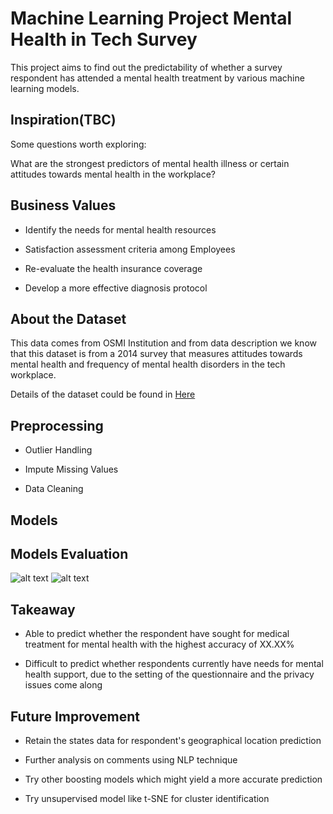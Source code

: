 # Machine Learning Project Mental Health in Tech Survey

This project aims to find out the predictability of whether a survey respondent has attended a mental health treatment by various machine learning models.


## Inspiration(TBC)
Some questions worth exploring:

What are the strongest predictors of mental health illness or certain attitudes towards mental health in the workplace?


## Business Values

* Identify the needs for mental health resources

* Satisfaction assessment criteria among Employees 

* Re-evaluate the health insurance coverage

* Develop a more effective diagnosis protocol



## About the Dataset

This data comes from OSMI Institution and from data description we know that this dataset is from a 2014 survey that measures attitudes towards mental health and frequency of mental health disorders in the tech workplace.

Details of the dataset could be found in <a href="https://www.kaggle.com/osmi/mental-health-in-tech-survey">Here</a>


## Preprocessing

* Outlier Handling

* Impute Missing Values

* Data Cleaning

## Models

## Models Evaluation

![alt text](https://github.com/deschiu/Bootcamp-Colab-Showcase-Project-2-ML-Project-Mental-Health-in-Tech/blob/master/images/Mental%20Health%20in%20Tech.png)
![alt text](https://github.com/deschiu/Bootcamp-Colab-Showcase-Project-2-ML-Project-Mental-Health-in-Tech/blob/master/images/Mental%20Health%20in%20Tech_2.png)


## Takeaway

* Able to predict whether the respondent have sought for medical treatment for mental health with the highest accuracy of XX.XX%

* Difficult to predict whether respondents currently have needs for mental health support, due to the setting of the questionnaire and the privacy issues come along


## Future Improvement

* Retain the states data for respondent's geographical location prediction

* Further analysis on comments using NLP technique

* Try other boosting models which might yield a more accurate prediction

* Try unsupervised model like t-SNE for cluster identification




